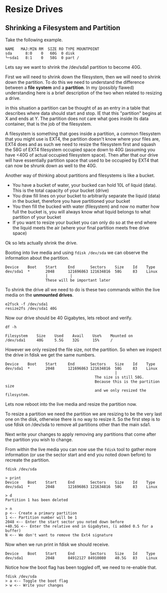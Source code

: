 # Resize Drives

## Shrinking a Filesystem and Partition

Take the following example.

```output
NAME   MAJ:MIN RM  SIZE RO TYPE MOUNTPOINT
sda      8:0    0   60G  0 disk
└─sda1   8:1    0   58G  0 part /
```

Lets say we want to shrink the /dev/sda1 partition to become 40G.

First we will need to shrink down the filesystem, then we will need to shrink down the partition. To do this we need to understand the difference between a **file system** and a **partition**. In my (possibly flawed) understanding here is a brief description of the two when related to resizing a drive.

in this situation a partition can be thought of as an entry in a table that describes where data should start and stop. IE that this "partition" begins at X and ends at Y. The partition does not care what goes inside its data container, that is the job of the filesystem.

A filesystem is something that goes inside a partition, a common filesystem that you might use is EXT4, the partition doesn't know where your files are, EXT4 does and as such we need to resize the filesystem first and squash the 58G of EXT4 filesystem occupied space down to 40G (assuming you have <40G of actual occupied filesystem space). Then after that our drive will have essentially partition space that used to be occupied by EXT4 that can now be shrunk down as well to the 40G.

Another way of thinking about partitions and filesystems is like a bucket.

* You have a bucket of water, your bucked can hold 10L of liquid (data). This is the total capacity of your bucket (drive)
* You draw fill lines on your bucket to arbitrarily separate the liquid (data) in the bucket, therefore you have partitioned your bucket
* You then fill the bucked with water (filesystem) and now no matter how full the bucket is, you will always know what liquid belongs to what partition of your bucket
* If you want to resize your bucket you can only do so at the end where the liquid meets the air (where your final partition meets free drive space)

Ok so lets actually shrink the drive.

Booting into live media and using `fdisk /dev/sda` we can observe the information about the partition.

```output
Device    Boot    Start     End       Sectors    Size    Id    Type
dev/sda1  *       2048      121696863 121634816  58G     83    Linux
                  |          |
                  These will be important later
```

To shrink the drive all we need to do is these two commands within the live media on the **unmounted drives**.

```none
e2fsck -f /dev/sda1
resize2fs /dev/sda1 40G
```

Now our drive should be 40 Gigabytes, lets reboot and verify.

```none
df -h
```

```output
Filesystem    Size    Used    Avail    Use%    Mounted on
/dev/sda1     40G     5.5G    32G      15%     /
```

However we only resized the file size, not the partition. So when we inspect the drive in fdisk we get the same numbers.

```output
Device    Boot    Start     End       Sectors    Size    Id    Type
dev/sda1  *       2048      121696863 121634816  58G     83    Linux
                                                 |
                                        The size is still 58G.
                                        Because this is the partition size
                                        and we only resized the filesystem.
```

Lets now reboot into the live media and resize the partition now.

To resize a partition we need the partition we are resizing to be the very last one on the disk, otherwise there is no way to resize it. So the first step is to use fdisk on /dev/sda to remove all partitions other than the main sda1.

Next write your changes to apply removing any partitions that come after the partition you wish to change.

From within the live media you can now use the `fdisk` tool to gather more information (or use the sector start and end you noted down before) to recreate the partition.

```none
fdisk /dev/sda

> print
Device    Boot    Start     End       Sectors    Size    Id    Type
dev/sda1  *       2048      121696863 121634816  58G     83    Linux

> d
Partition 1 has been deleted

> n
p <-- Create a primary partition
1 <-- Partition number will be 1
2048 <-- Enter the start sector you noted down before
+40.5G <-- Enter the relative end in Gigabytes, (i added 0.5 for a buffer)
N <-- We don't want to remove the Ext4 signature
```

Now when we run print in fdisk we should receive.

```none
Device    Boot    Start     End       Sectors    Size    Id    Type
dev/sda1          2048      84912127 84910080    40.5G   83    Linux
```

Notice how the boot flag has been toggled off, we need to re-enable that.

```none
fdisk /dev/sda
> a <-- Toggle the boot flag
> w <-- Write your changes
```
